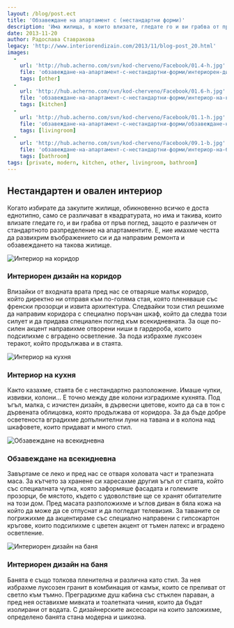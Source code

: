 ```yaml
---
layout: /blog/post.ect
title: 'Обзавеждане на апартамент с (нестандартни форми)'
description: 'Има жилища, в които влизате, гледате го и ви грабва от пръв поглед, защото е различен от стандартното разпределение на апартаментите. Е, ние имахме честта да развихрим въображението си и да направим ремонта и обзавеждането на такова жилище.'
date: 2013-11-20
author: Радослава Ставракова
legacy: 'http://www.interiorendizain.com/2013/11/blog-post_20.html'
images:
  -
    url: 'http://hub.acherno.com/svn/kod-cherveno/Facebook/01.4-h.jpg'
    file: 'обзавеждане-на-апартамент-с-нестандартни-форми/интериорен-дизайн-на-коридор.jpg'
    tags: [other]
  -
    url: 'http://hub.acherno.com/svn/kod-cherveno/Facebook/01.6-h.jpg'
    file: 'обзавеждане-на-апартамент-с-нестандартни-форми/интериор-на-кухнята.jpg'
    tags: [kitchen]
  -
    url: 'http://hub.acherno.com/svn/kod-cherveno/Facebook/01.1-h.jpg'
    file: 'обзавеждане-на-апартамент-с-нестандартни-форми/обзавеждане-на-всекидневна.jpg'
    tags: [livingroom]
  -
    url: 'http://hub.acherno.com/svn/kod-cherveno/Facebook/09.1-b.jpg'
    file: 'обзавеждане-на-апартамент-с-нестандартни-форми/интериор-на-баня.jpg'
    tags: [bathroom]
tags: [private, modern, kitchen, other, livingroom, bathroom]
---
```

## **Нестандартен** и овален **интериор** 
Когато избирате да закупите жилище, обикновенно всичко е доста еднотипно, само се различават в квадратурата, но има и такива, които влизате гледате го, и ви грабва от пръв поглед, защото е различен от стандартното разпределение на апартаментите. Е, ние имахме честта да развихрим въображението си и да направим ремонта и обзавеждането на такова жилище.

![Интериор на коридор](обзавеждане-на-апартамент-с-нестандартни-форми/интериорен-дизайн-на-коридор.jpg)
### Интериорен дизайн на **коридор**

Влизайки от входната врата пред нас се отваряше малък коридор, който директно ни отправя към по-голяма стая, която пленяваше със френски прозорци и извита архитектура. Следвайки този стил решихме да направим коридора с специално поръчан шкаф, който да следва този силует и да придава специален поглед към всекидневната. За още по-силен акцент направихме отворени ниши в гардероба, които подсилихме с вградено осветление. За пода избрахме луксозен теракот, който продължава и в стаята.

![Интериор на кухня](обзавеждане-на-апартамент-с-нестандартни-форми/интериор-на-кухнята.jpg)
### Интериор на **кухня**

Както казахме, стаята бе с нестандартно разположение. Имаше чупки, извивки, колони... Е точно между две колони изградихме кухнята. Под ъгъл, малка, с изчистен дизайн, в дървесни цветове, които да са в тон с дървената облицовка, която продължава от коридора. За да бъде добре осветеноста вградихме допълнителни луни на тавана и в колона над шкафовете, които придават и много стил.

![Обзавеждане на всекидневна](обзавеждане-на-апартамент-с-нестандартни-форми/обзавеждане-на-всекидневна.jpg)
### Обзавеждане на **всекидневна**

Завъртаме се леко и пред нас се отваря холовата част и трапезната маса. За кътчето за хранене си харесахме другия ъгъл от стаята, който със специалната чупка, която заформяше фасадата и големите прозорци, бе мястото, където с удоволствие ще се хранят обитателите на този дом. Пред масата разположихме и ъглов диван в бяла кожа на който да може да се отпуснат и да погледат телевизия. За таваните се погрижихме да акцентираме със специално направени с гипсокартон кръгове, които подсилихме с цветен акцент от тъмен латекс и вградено осветление.

![Интериорен дизайн на баня](обзавеждане-на-апартамент-с-нестандартни-форми/интериор-на-баня.jpg)
### Интериорен дизайн на **баня**

Банята е също толкова пленителна и различна като стил. За нея избрахме луксозен гранит в комбинация от камък, които се преливат от светло към тъмно. Преградихме душ кабина със стъклен параван, а пред нея оставихме мивката и тоалетната чиния, които да бъдат изолирани от водата. С дизайнерските аксесоари на които заложихме, определено банята стана модерна и шикозна.